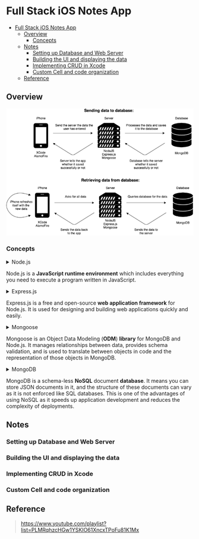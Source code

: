 # Full Stack iOS Notes App

- [Full Stack iOS Notes App](#full-stack-ios-notes-app)
  - [Overview](#overview)
    - [Concepts](#concepts)
  - [Notes](#notes)
    - [Setting up Database and Web Server](#setting-up-database-and-web-server)
    - [Building the UI and displaying the data](#building-the-ui-and-displaying-the-data)
    - [Implementing CRUD in Xcode](#implementing-crud-in-xcode)
    - [Custom Cell and code organization](#custom-cell-and-code-organization)
  - [Reference](#reference)

## Overview

![overview](/assets/overview.png)

### Concepts

<details>
  <summary>Node.js</summary>

> Both your browser JavaScript and Node.js run on the V8 JavaScript runtime engine. This engine takes your JavaScript code and converts it into a faster machine code. Machine code is low-level code which the computer can run without needing to first interpret it.

Node.js uses an event-driven, non-blocking I/O model that makes it lightweight and efficient.

Node.js’ package ecosystem, npm, is the largest ecosystem of open source libraries in the world.

</details>

Node.js is a **JavaScript runtime environment** which includes everything you need to execute a program written in JavaScript.


<details>
  <summary>Express.js</summary>

  Express.js is a framework of Node.js which means that most of the code is already written for programmers to work with. You can build a single page, multi-page, or hybrid web applications using Express.js. Express.js is lightweight and helps to organize web applications on the server-side into a more organized MVC architecture.

  It is important to learn javascript and HTML to be able to use Express.js. Express.js makes it easier to manage web applications.It is a part of a javascript based technology called MEAN software stack which stands for MongoDB, ExpressJS, AngularJS, and Node.js. Express.js is the backend part of MEAN and manages routing, sessions, HTTP requests, error handling, etc.

  The JavaScript library of Express.js helps the programmers to build efficient and fast web apps.  Express.js enhances the functionality of the node.js. In fact, if you don’t use Express.js, then you have to do a lot of complex programming to build an efficient API. It has made programming in node.js effortless and has given many additional features.

</details>

Express.js is a free and open-source **web application framework** for Node.js. It is used for designing and building web applications quickly and easily.

<details>
  <summary>Mongoose</summary>

  Object Mapping between Node and MongoDB managed via Mongoose

  ![mongoose](/assets/object_mapping_mongoose.png)

</details>

Mongoose is an Object Data Modeling (**ODM**) **library** for MongoDB and Node.js. It manages relationships between data, provides schema validation, and is used to translate between objects in code and the representation of those objects in MongoDB.

<details>
  <summary>MongoDB</summary>

  NoSQL Documents vs. Relational Tables in SQL

  ![mongo](/assets/mongo_example.png)

  ![sql](/assets/sql_example.png)

</details>

MongoDB is a schema-less **NoSQL** document **database**. It means you can store JSON documents in it, and the structure of these documents can vary as it is not enforced like SQL databases. This is one of the advantages of using NoSQL as it speeds up application development and reduces the complexity of deployments.

## Notes

### Setting up Database and Web Server

### Building the UI and displaying the data

### Implementing CRUD in Xcode

### Custom Cell and code organization



## Reference
>https://www.youtube.com/playlist?list=PLMRqhzcHGw1YSKIO61XncxTPoFu81K1Mx
